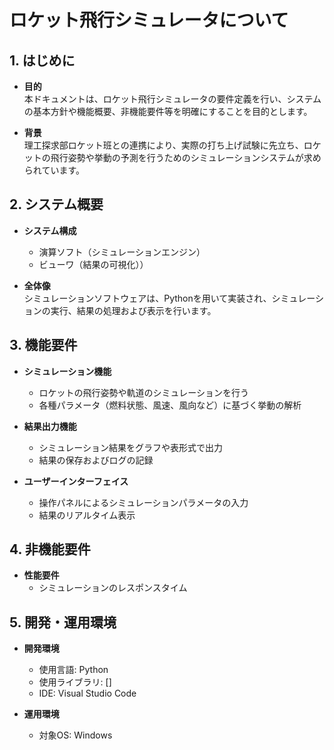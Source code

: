 # ロケット飛行シミュレータについて

## 1. はじめに
- **目的**  
  本ドキュメントは、ロケット飛行シミュレータの要件定義を行い、システムの基本方針や機能概要、非機能要件等を明確にすることを目的とします。

- **背景**  
  理工探求部ロケット班との連携により、実際の打ち上げ試験に先立ち、ロケットの飛行姿勢や挙動の予測を行うためのシミュレーションシステムが求められています。

## 2. システム概要
- **システム構成**  
  - 演算ソフト（シミュレーションエンジン）
  - ビューワ（結果の可視化））

- **全体像**  
  シミュレーションソフトウェアは、Pythonを用いて実装され、シミュレーションの実行、結果の処理および表示を行います。

## 3. 機能要件
- **シミュレーション機能**  
  - ロケットの飛行姿勢や軌道のシミュレーションを行う  
  - 各種パラメータ（燃料状態、風速、風向など）に基づく挙動の解析

- **結果出力機能**  
  - シミュレーション結果をグラフや表形式で出力  
  - 結果の保存およびログの記録

- **ユーザーインターフェイス**  
  - 操作パネルによるシミュレーションパラメータの入力  
  - 結果のリアルタイム表示

## 4. 非機能要件
- **性能要件**  
  - シミュレーションのレスポンスタイム

## 5. 開発・運用環境
- **開発環境**  
  - 使用言語: Python  
  - 使用ライブラリ: []
  - IDE: Visual Studio Code

- **運用環境**  
  - 対象OS: Windows
